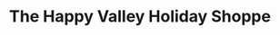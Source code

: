 ---
title: "The Happy Valley Holiday Shoppe"
url: /state-college/the-happy-valley-holiday-shoppe/
shop: gift
---